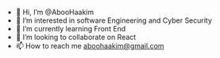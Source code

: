 - 👋 Hi, I’m @AbooHaakim
- 👀 I’m interested in software Engineering and Cyber Security
- 🌱 I’m currently learning Front End
- 💞️ I’m looking to collaborate on React
- 📫 How to reach me aboohaakim@gmail.com

<!---
AbooHaakim/AbooHaakim is a ✨ special ✨ repository because its `README.md` (this file) appears on your GitHub profile.
You can click the Preview link to take a look at your changes.
--->
